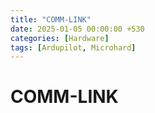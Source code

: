 ```yaml
---
title: "COMM-LINK"
date: 2025-01-05 00:00:00 +530
categories: [Hardware]
tags: [Ardupilot, Microhard]
---
```


#   COMM-LINK